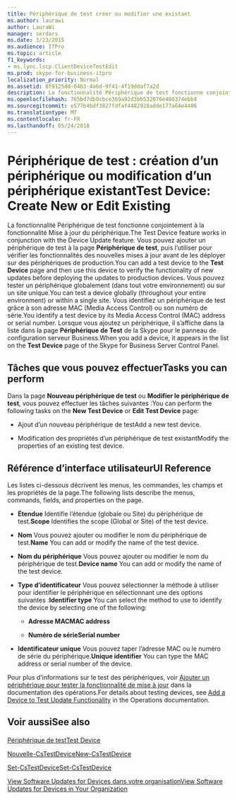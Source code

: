 ```yaml
---
title: Périphérique de test créer ou modifier une existant
ms.author: laurawi
author: LauraWi
manager: serdars
ms.date: 3/23/2015
ms.audience: ITPro
ms.topic: article
f1_keywords:
- ms.lync.lscp.ClientDeviceTestEdit
ms.prod: skype-for-business-itpro
localization_priority: Normal
ms.assetid: 8f9125dd-04b3-4a6d-9f41-4f19ddaf7a2d
description: La fonctionnalité Périphérique de test fonctionne conjointement à la fonctionnalité Mise à jour du périphérique. Vous pouvez ajouter un périphérique de test à la page périphérique de Test et puis utiliser ce périphérique pour vérifier la fonctionnalité de nouvelles mises à jour avant de déployer les mises à jour sur les périphériques de production. Vous pouvez tester un périphérique globalement (dans tout votre environnement) ou sur un site unique. Vous identifiez un périphérique de test grâce à son adresse MAC (Media Access Control) ou son numéro de série. Lorsque vous ajoutez un périphérique, il s’affiche dans la liste dans la page périphérique de Test de la Skype pour le panneau de configuration serveur Business.
ms.openlocfilehash: 765bd7db9cbce369a92d3bb532076e480374ebb4
ms.sourcegitcommit: e577b4bdf3827fdfaf4482928adde177a64e4406
ms.translationtype: MT
ms.contentlocale: fr-FR
ms.lasthandoff: 05/24/2018
---
```

# <a name="test-device-create-new-or-edit-existing"></a><span data-ttu-id="855ea-107">Périphérique de test : création d’un périphérique ou modification d’un périphérique existant</span><span class="sxs-lookup"><span data-stu-id="855ea-107">Test Device: Create New or Edit Existing</span></span>
 
<span data-ttu-id="855ea-108">La fonctionnalité Périphérique de test fonctionne conjointement à la fonctionnalité Mise à jour du périphérique.</span><span class="sxs-lookup"><span data-stu-id="855ea-108">The Test Device feature works in conjunction with the Device Update feature.</span></span> <span data-ttu-id="855ea-109">Vous pouvez ajouter un périphérique de test à la page **Périphérique de test**, puis l’utiliser pour vérifier les fonctionnalités des nouvelles mises à jour avant de les déployer sur des périphériques de production.</span><span class="sxs-lookup"><span data-stu-id="855ea-109">You can add a test device to the **Test Device** page and then use this device to verify the functionality of new updates before deploying the updates to production devices.</span></span> <span data-ttu-id="855ea-110">Vous pouvez tester un périphérique globalement (dans tout votre environnement) ou sur un site unique.</span><span class="sxs-lookup"><span data-stu-id="855ea-110">You can test a device globally (throughout your entire environment) or within a single site.</span></span> <span data-ttu-id="855ea-111">Vous identifiez un périphérique de test grâce à son adresse MAC (Media Access Control) ou son numéro de série.</span><span class="sxs-lookup"><span data-stu-id="855ea-111">You identify a test device by its Media Access Control (MAC) address or serial number.</span></span> <span data-ttu-id="855ea-112">Lorsque vous ajoutez un périphérique, il s’affiche dans la liste dans la page **Périphérique de Test** de la Skype pour le panneau de configuration serveur Business.</span><span class="sxs-lookup"><span data-stu-id="855ea-112">When you add a device, it appears in the list on the **Test Device** page of the Skype for Business Server Control Panel.</span></span>
  
## <a name="tasks-you-can-perform"></a><span data-ttu-id="855ea-113">Tâches que vous pouvez effectuer</span><span class="sxs-lookup"><span data-stu-id="855ea-113">Tasks you can perform</span></span>

<span data-ttu-id="855ea-114">Dans la page **Nouveau périphérique de test** ou **Modifier le périphérique de test**, vous pouvez effectuer les tâches suivantes :</span><span class="sxs-lookup"><span data-stu-id="855ea-114">You can perform the following tasks on the **New Test Device** or **Edit Test Device** page:</span></span>
  
- <span data-ttu-id="855ea-115">Ajout d’un nouveau périphérique de test</span><span class="sxs-lookup"><span data-stu-id="855ea-115">Add a new test device.</span></span>
    
- <span data-ttu-id="855ea-116">Modification des propriétés d’un périphérique de test existant</span><span class="sxs-lookup"><span data-stu-id="855ea-116">Modify the properties of an existing test device.</span></span>
    
## <a name="ui-reference"></a><span data-ttu-id="855ea-117">Référence d’interface utilisateur</span><span class="sxs-lookup"><span data-stu-id="855ea-117">UI Reference</span></span>

<span data-ttu-id="855ea-118">Les listes ci-dessous décrivent les menus, les commandes, les champs et les propriétés de la page.</span><span class="sxs-lookup"><span data-stu-id="855ea-118">The following lists describe the menus, commands, fields, and properties on the page.</span></span>
  
- <span data-ttu-id="855ea-119">**Étendue** Identifie l’étendue (globale ou Site) du périphérique de test.</span><span class="sxs-lookup"><span data-stu-id="855ea-119">**Scope** Identifies the scope (Global or Site) of the test device.</span></span>
    
- <span data-ttu-id="855ea-120">**Nom** Vous pouvez ajouter ou modifier le nom du périphérique de test.</span><span class="sxs-lookup"><span data-stu-id="855ea-120">**Name** You can add or modify the name of the test device.</span></span>
    
- <span data-ttu-id="855ea-121">**Nom du périphérique** Vous pouvez ajouter ou modifier le nom du périphérique de test.</span><span class="sxs-lookup"><span data-stu-id="855ea-121">**Device name** You can add or modify the name of the test device.</span></span>
    
- <span data-ttu-id="855ea-122">**Type d’identificateur** Vous pouvez sélectionner la méthode à utiliser pour identifier le périphérique en sélectionnant une des options suivantes :</span><span class="sxs-lookup"><span data-stu-id="855ea-122">**Identifier type** You can select the method to use to identify the device by selecting one of the following:</span></span>
    
  - <span data-ttu-id="855ea-123">**Adresse MAC**</span><span class="sxs-lookup"><span data-stu-id="855ea-123">**MAC address**</span></span>
    
  - <span data-ttu-id="855ea-124">**Numéro de série**</span><span class="sxs-lookup"><span data-stu-id="855ea-124">**Serial number**</span></span>
    
- <span data-ttu-id="855ea-125">**Identificateur unique** Vous pouvez taper l’adresse MAC ou le numéro de série du périphérique.</span><span class="sxs-lookup"><span data-stu-id="855ea-125">**Unique identifier** You can type the MAC address or serial number of the device.</span></span>
    
<span data-ttu-id="855ea-126">Pour plus d’informations sur le test des périphériques, voir [Ajouter un périphérique pour tester la fonctionnalité de mise à jour](http://technet.microsoft.com/library/ce509fd1-17b3-4b78-b269-fe5d06fe2e1d.aspx) dans la documentation des opérations.</span><span class="sxs-lookup"><span data-stu-id="855ea-126">For details about testing devices, see [Add a Device to Test Update Functionality](http://technet.microsoft.com/library/ce509fd1-17b3-4b78-b269-fe5d06fe2e1d.aspx) in the Operations documentation.</span></span>
## <a name="see-also"></a><span data-ttu-id="855ea-127">Voir aussi</span><span class="sxs-lookup"><span data-stu-id="855ea-127">See also</span></span>

#### 

[<span data-ttu-id="855ea-128">Périphérique de test</span><span class="sxs-lookup"><span data-stu-id="855ea-128">Test Device</span></span>](test-device.md)

[<span data-ttu-id="855ea-129">Nouvelle-CsTestDevice</span><span class="sxs-lookup"><span data-stu-id="855ea-129">New-CsTestDevice</span></span>](https://docs.microsoft.com/powershell/module/skype/new-cstestdevice?view=skype-ps)
  
[<span data-ttu-id="855ea-130">Set-CsTestDevice</span><span class="sxs-lookup"><span data-stu-id="855ea-130">Set-CsTestDevice</span></span>](https://docs.microsoft.com/powershell/module/skype/set-cstestdevice?view=skype-ps)
  
[<span data-ttu-id="855ea-131">View Software Updates for Devices dans votre organisation</span><span class="sxs-lookup"><span data-stu-id="855ea-131">View Software Updates for Devices in Your Organization</span></span>](http://technet.microsoft.com/library/d2cca12b-ed43-4e1f-90ab-d14bca8b482c.aspx)

